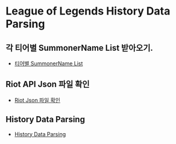
# League of Legends History Data Parsing
## 각 티어별 SummonerName List 받아오기.
- [티어별 SummonerName List](./summonerNameList.md)

## Riot API Json 파일 확인
- [Riot Json 파일 확인](./API_JSON_파일확인.md)

## History Data Parsing
- [History Data Parsing](./HistoryData_Parsing.md)

